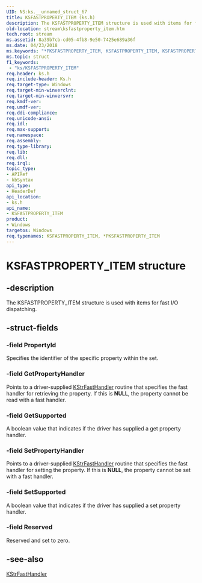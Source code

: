 ```yaml
---
UID: NS:ks.__unnamed_struct_67
title: KSFASTPROPERTY_ITEM (ks.h)
description: The KSFASTPROPERTY_ITEM structure is used with items for fast I/O dispatching.
old-location: stream\ksfastproperty_item.htm
tech.root: stream
ms.assetid: 8a39b7cb-cd05-4fb8-9e50-7425e689a36f
ms.date: 04/23/2018
ms.keywords: "*PKSFASTPROPERTY_ITEM, KSFASTPROPERTY_ITEM, KSFASTPROPERTY_ITEM structure [Streaming Media Devices], PKSFASTPROPERTY_ITEM, PKSFASTPROPERTY_ITEM structure pointer [Streaming Media Devices], ks-struct_dddb648f-ea8a-436a-b948-397364fe2db6.xml, ks/KSFASTPROPERTY_ITEM, ks/PKSFASTPROPERTY_ITEM, stream.ksfastproperty_item"
ms.topic: struct
f1_keywords:
 - "ks/KSFASTPROPERTY_ITEM"
req.header: ks.h
req.include-header: Ks.h
req.target-type: Windows
req.target-min-winverclnt: 
req.target-min-winversvr: 
req.kmdf-ver: 
req.umdf-ver: 
req.ddi-compliance: 
req.unicode-ansi: 
req.idl: 
req.max-support: 
req.namespace: 
req.assembly: 
req.type-library: 
req.lib: 
req.dll: 
req.irql: 
topic_type:
- APIRef
- kbSyntax
api_type:
- HeaderDef
api_location:
- ks.h
api_name:
- KSFASTPROPERTY_ITEM
product:
- Windows
targetos: Windows
req.typenames: KSFASTPROPERTY_ITEM, *PKSFASTPROPERTY_ITEM
---
```


# KSFASTPROPERTY_ITEM structure


## -description


The KSFASTPROPERTY_ITEM structure is used with items for fast I/O dispatching.


## -struct-fields




### -field PropertyId

Specifies the identifier of the specific property within the set.


### -field GetPropertyHandler

Points to a driver-supplied <a href="https://docs.microsoft.com/windows-hardware/drivers/ddi/ks/nc-ks-pfnksfasthandler">KStrFastHandler</a> routine that specifies the fast handler for retrieving the property. If this is <b>NULL</b>, the property cannot be read with a fast handler.


### -field GetSupported

A boolean value that indicates if the driver has supplied a get property handler.


### -field SetPropertyHandler

Points to a driver-supplied <a href="https://docs.microsoft.com/windows-hardware/drivers/ddi/ks/nc-ks-pfnksfasthandler">KStrFastHandler</a> routine that specifies the fast handler for setting the property. If this is <b>NULL</b>, the property cannot be set with a fast handler.


### -field SetSupported

A boolean value that indicates if the driver has supplied a set property handler.


### -field Reserved

Reserved and set to zero.


## -see-also




<a href="https://docs.microsoft.com/windows-hardware/drivers/ddi/ks/nc-ks-pfnksfasthandler">KStrFastHandler</a>
 

 

